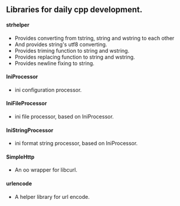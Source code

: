 ## Libraries for daily cpp development.

#### strhelper
 * Provides converting from tstring, string and wstring to each other
 * And provides string's utf8 converting.
 * Provides triming function to string and wstring.
 * Provides replacing function to string and wstring.
 * Provides newline fixing to string.
 
#### IniProcessor
 * ini configuration processor.
 
#### IniFileProcessor
 * ini file processor, based on IniProcessor.
 
#### IniStringProcessor
 * ini format string processor, based on IniProcessor.
 
#### SimpleHttp
 * An oo wrapper for libcurl.
 
#### urlencode
 * A helper library for url encode.